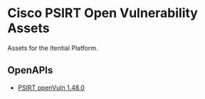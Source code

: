 # Cisco PSIRT Open Vulnerability Assets
Assets for the Itential Platform.

## OpenAPIs
- [PSIRT openVuln 1.48.0](./OpenAPIs/psirt_open_vuln_2.0.1.json)
